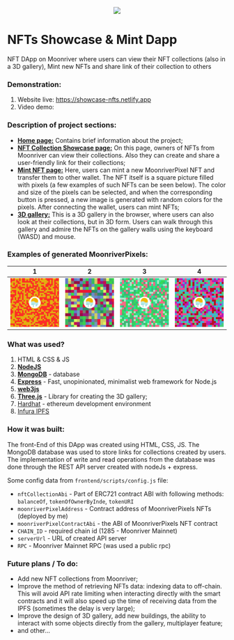 <p align="center"><img src="https://hackerlink.s3.amazonaws.com/static/files/NftShowCase2.png" width="700px"></p>

# NFTs Showcase & Mint Dapp

NFT DApp on Moonriver where users can view their NFT collections (also in a 3D gallery), Mint new NFTs and share link of their collection to others


### Demonstration:

1. Website live: https://showcase-nfts.netlify.app
2. Video demo: 


### Description of project sections:

- <ins>**Home page:**</ins> Contains brief information about the project;
- <ins>**NFT Collection Showcase page:**</ins> On this page, owners of NFTs from Moonriver can view their collections. Also they can create and share a user-friendly link for their collections;
- <ins>**Mint NFT page:**</ins> Here, users can mint a new MoonriverPixel NFT and transfer them to other wallet. The NFT itself is a square picture filled with pixels (a few examples of such NFTs can be seen below). The color and size of the pixels can be selected, and when the corresponding button is pressed, a new image is generated with random colors for the pixels. After connecting the wallet, users can mint NFTs;
- <ins>**3D gallery:**</ins> This is a 3D gallery in the browser, where users can also look at their collections, but in 3D form. Users can walk through this gallery and admire the NFTs on the gallery walls using the keyboard (WASD) and mouse.


### Examples of generated MoonriverPixels:

1           |  2 |  3 |  4
:-------------------------:|:-------------------------:|:-------------------------:|:-------------------------:
![](frontend/images/pixels/1.png)  |  ![](frontend/images/pixels/2.png) |  ![](frontend/images/pixels/3.png) |  ![](frontend/images/pixels/4.png)


### What was used?

1. HTML & CSS & JS
2. [**NodeJS**](https://nodejs.org/en/)
3. [**MongoDB**](https://www.mongodb.com/) - database
4. [**Express**](https://expressjs.com/) - Fast, unopinionated, minimalist web framework for Node.js
5. [**web3js**](https://web3js.readthedocs.io/en/v1.7.3)
6. [**Three.js**](https://threejs.org) - Library for creating the 3D gallery;
8. [Hardhat](https://hardhat.org/) - ethereum development environment
9. [Infura IPFS](https://infura.io/product/ipfs)

### How it was built:

The front-End of this DApp was created using HTML, CSS, JS. 
The MongoDB database was used to store links for collections created by users. The implementation of write and read operations from the database was done through the REST API server created with nodeJs + express.

Some config data from `frontend/scripts/config.js` file:
  * `nftCollectionAbi` - Part of ERC721 contract ABI with following methods: `balanceOf`, `tokenOfOwnerByInde`, `tokenURI`
  * `moonriverPixelAddress` - Contract address of MoonriverPixels NFTs (deployed by me)
  * `moonriverPixelContractAbi` - the ABI of MoonriverPixels NFT contract
  * `CHAIN_ID` - required chain id (1285 - Moonriver Mainnet)
  * `serverUrl` - URL of created API server
  * `RPC` - Moonriver Mainnet RPC (was used a public rpc)

### Future plans / To do:

* Add new NFT collections from Moonriver;
* Improve the method of retrieving NFTs data: indexing data to off-chain. This will avoid API rate limiting when interacting directly with the smart contracts and it will also speed up the time of receiving data from the IPFS (sometimes the delay is very large);
* Improve the design of 3D gallery, add new buildings, the ability to interact with some objects directly from the gallery, multiplayer feature;
* and other...

